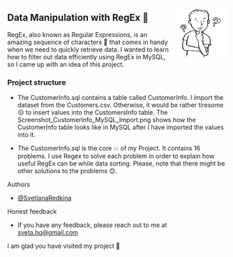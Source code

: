 <img
  align="right"
  src="readme logo.png"
  style="width: 130px; height: 130px"> 
## Data Manipulation with RegEx 🔣 

RegEx, also known as Regular Expressions, is an amazing sequence of characters 👏 that comes in handy when we need to quickly retrieve data. I wanted to learn how to filter out data efficiently using RegEx in MySQL, so I came up with an idea of this project.


### Project structure

- The CustomerInfo.sql contains a table called CustomerInfo. I import the dataset from the Customers.csv. Otherwise, it would be rather tiresome 😒 to insert values into the CustomersInfo table. The Screenshot_CustomerInfo_MySQL_Import.png shows how the CustomerInfo table looks like in MySQL after I have imported the values into it.

- The CustomerInfo.sql is the core 💥 of my Project. It contains 16 problems. I use Regex to solve each problem in order to explain how useful RegEx can be while data sorting. Please, note that there might be other solutions to the problems 😊.

Authors

- [@SvetlanaRedkina](https://github.com/SvetlanaRedkina)


Honest feedback

- If you have any feedback, please reach out to me at sveta.hq@gmail.com

I am glad you have visited my project 🌹
